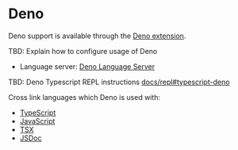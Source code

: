 # Deno

Deno support is available through the [Deno extension](https://github.com/zed-industries/zed/tree/main/extensions/deno).

TBD: Explain how to configure usage of Deno

- Language server: [Deno Language Server](https://docs.deno.com/runtime/manual/advanced/language_server/overview/)

TBD: Deno Typescript REPL instructions [docs/repl#typescript-deno](/docs/repl#typescript-deno)

Cross link languages which Deno is used with:

- [TypeScript](/docs/languages/typescript)
- [JavaScript](/docs/languages/javascript)
- [TSX](/docs/languages/tsx)
- [JSDoc](/docs/languages/jsdoc)
